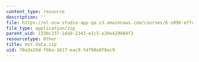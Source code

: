 ```yaml
---
content_type: resource
description: ''
file: https://ol-ocw-studio-app-qa.s3.amazonaws.com/courses/6-s096-effective-programming-in-c-and-c-january-iap-2014/70a3e20df66a1617eac954798a0f8ac9_mst.data.zip
file_type: application/zip
parent_uid: 1330c237-1da9-2343-e1c5-e39e429984f3
resourcetype: Other
title: mst.data.zip
uid: 70a3e20d-f66a-1617-eac9-54798a0f8ac9
---
```

